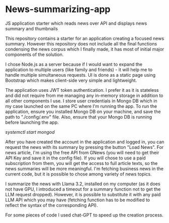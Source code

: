 # News-summarizing-app
JS application starter which reads news over API and displays news summary and thumbnails

This repository contains a starter for an application creating a focused news summary. However this repository does not include all the final functions condensing the news corpus which I finally made, it has most of initial major components of the solution. 

I chose Node.js as a server because if I would want to expand the application to multiple users (like family and friends) - it will help me to handle multiple simultaneous requests. UI is done as a static page using Bootstrap which makes client-side very simple and lightweight. 

The application uses JWT token authentication. I prefer it as it is stateless and did not require from me managing any in-memory storage in addition to all other components I use. I store user credentials in Mongo DB which in my case launched on the same PC where I'm running the app. To run the application, ensure you installed Mongo DB on your machine, and save the path to "./config/.env" file. Also, ensure that your Mongo DB is running before launching the app.

*systemctl start mongod*

After you have created the account in the application and logged in, you can request the news with its summary by pressing the button "Load News". For news article, I'm using the free API from GNews (you will need to get their API Key and save it in the config file). If you will chose to use a paid subscription from them, you will get the access to full article texts, so the news summaries will be more meaningful. I'm fetching business news in the current code, but it is possible to chose among variety of news topics.

I summarize the news with Llama 3.2, installed on my computer (as it does not have GPU, I introduced a timeout for a summary function not to get the LLM request dropped). However, it is possible to substitute it with any paid LLM API which you may have (fetching function has to be modified to reflect the syntax of the corresponding API). 

For some pieces of code I used chat-GPT to speed up the creation process.

